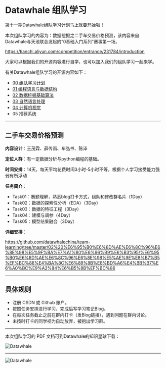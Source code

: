 # Datawhale 组队学习

第十一期Datawhale组队学习计划马上就要开始啦！

本次组队学习的内容为：数据挖掘之二手车交易价格预测，该内容来自 Datawhale与天池联合发起的“0基础入门系列”赛事第一场。

https://tianchi.aliyun.com/competition/entrance/231784/introduction

大家可以根据我们的开源内容进行自学，也可以加入我们的组队学习一起来学。


有关Datawhale组队学习的开源内容如下：

- [00 组队学习计划](https://github.com/datawhalechina/team-learning)
- [01 编程语言与数据结构](https://github.com/datawhalechina/team-learning-program)
- [02 数据挖掘基础算法](https://github.com/datawhalechina/team-learning-data-mining)
- [03 自然语言处理](https://github.com/datawhalechina/team-learning-nlp)
- [04 计算机视觉](https://github.com/datawhalechina/team-learning-cv)
- 05 推荐系统

---
## 二手车交易价格预测

**内容设计**：王茂霖、薛传雨、车弘书、陈泽

**定位人群**：有一定数据分析与python编程的基础。

**时间安排**：14天，每天平均花费时间3小时-5小时不等，根据个人学习接受能力强弱有所浮动


**任务简介**：

- Task01：赛题理解，熟悉blog打卡方式，组队和修改群名片（1Day）
- Task02：数据的探索性分析（EDA）（3Day）
- Task03：数据的特征工程（3Day）
- Task04：建模与调参（4Day）
- Task05：模型结果融合（3Day）

**详细安排**：

https://github.com/datawhalechina/team-learning/tree/master/02%20%E6%95%B0%E6%8D%AE%E6%8C%96%E6%8E%98%E5%9F%BA%E7%A1%80%E6%96%B9%E6%B3%95/%E6%95%B0%E6%8D%AE%E6%8C%96%E6%8E%98%E5%AE%9E%E8%B7%B5%EF%BC%88%E4%BA%8C%E6%89%8B%E8%BD%A6%E4%BB%B7%E6%A0%BC%E9%A2%84%E6%B5%8B%EF%BC%89



---
## 具体规则
- 注册 CSDN 或 Github 账户。
- 按照任务安排进行学习，完成后写学习笔记Blog。
- 在每次任务截止之前在群内打卡（发Blog链接），遇到问题在群内讨论。
- 未按时打卡的同学视为自动放弃，被抱出学习群。


---
本次组队学习的 PDF 文档可到Datawhale的知识星球下载：

![Datawhale](https://img-blog.csdnimg.cn/2020072621074658.png)


---
![Datawhale](https://img-blog.csdnimg.cn/20200726211045814.png)